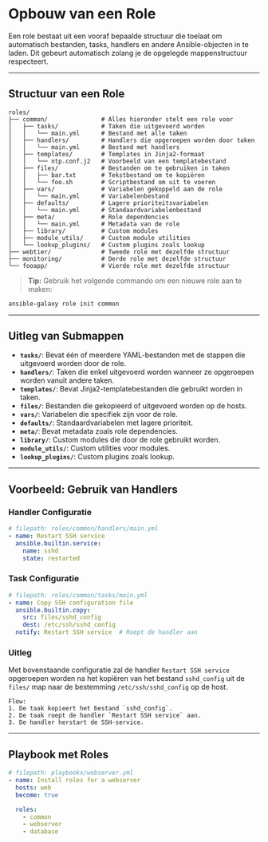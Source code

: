 # Opbouw van een Role

Een role bestaat uit een vooraf bepaalde structuur die toelaat om automatisch bestanden, tasks, handlers en andere Ansible-objecten in te laden. Dit gebeurt automatisch zolang je de opgelegde mappenstructuur respecteert.

---

## Structuur van een Role

```plaintext
roles/
├── common/               # Alles hieronder stelt een role voor
│   ├── tasks/            # Taken die uitgevoerd worden
│   │   └── main.yml      # Bestand met alle taken
│   ├── handlers/         # Handlers die opgeroepen worden door taken
│   │   └── main.yml      # Bestand met handlers
│   ├── templates/        # Templates in Jinja2-formaat
│   │   └── ntp.conf.j2   # Voorbeeld van een templatebestand
│   ├── files/            # Bestanden om te gebruiken in taken
│   │   ├── bar.txt       # Tekstbestand om te kopiëren
│   │   └── foo.sh        # Scriptbestand om uit te voeren
│   ├── vars/             # Variabelen gekoppeld aan de role
│   │   └── main.yml      # Variabelenbestand
│   ├── defaults/         # Lagere prioriteitsvariabelen
│   │   └── main.yml      # Standaardvariabelenbestand
│   ├── meta/             # Role dependencies
│   │   └── main.yml      # Metadata van de role
│   ├── library/          # Custom modules
│   ├── module_utils/     # Custom module utilities
│   └── lookup_plugins/   # Custom plugins zoals lookup
├── webtier/              # Tweede role met dezelfde structuur
├── monitoring/           # Derde role met dezelfde structuur
└── fooapp/               # Vierde role met dezelfde structuur
```

> **Tip:** Gebruik het volgende commando om een nieuwe role aan te maken:
```bash
ansible-galaxy role init common
```

---

## Uitleg van Submappen

- **`tasks/`**: Bevat één of meerdere YAML-bestanden met de stappen die uitgevoerd worden door de role.
- **`handlers/`**: Taken die enkel uitgevoerd worden wanneer ze opgeroepen worden vanuit andere taken.
- **`templates/`**: Bevat Jinja2-templatebestanden die gebruikt worden in taken.
- **`files/`**: Bestanden die gekopieerd of uitgevoerd worden op de hosts.
- **`vars/`**: Variabelen die specifiek zijn voor de role.
- **`defaults/`**: Standaardvariabelen met lagere prioriteit.
- **`meta/`**: Bevat metadata zoals role dependencies.
- **`library/`**: Custom modules die door de role gebruikt worden.
- **`module_utils/`**: Custom utilities voor modules.
- **`lookup_plugins/`**: Custom plugins zoals lookup.

---

## Voorbeeld: Gebruik van Handlers

### Handler Configuratie

```yaml
# filepath: roles/common/handlers/main.yml
- name: Restart SSH service
  ansible.builtin.service:
    name: sshd
    state: restarted
```

### Task Configuratie

```yaml
# filepath: roles/common/tasks/main.yml
- name: Copy SSH configuration file
  ansible.builtin.copy:
    src: files/sshd_config
    dest: /etc/ssh/sshd_config
  notify: Restart SSH service  # Roept de handler aan
```

### Uitleg

Met bovenstaande configuratie zal de handler `Restart SSH service` opgeroepen worden na het kopiëren van het bestand `sshd_config` uit de `files/` map naar de bestemming `/etc/ssh/sshd_config` op de host.

```plaintext
Flow:
1. De taak kopieert het bestand `sshd_config`.
2. De taak roept de handler `Restart SSH service` aan.
3. De handler herstart de SSH-service.
```

---

## Playbook met Roles

```yaml
# filepath: playbooks/webserver.yml
- name: Install roles for a webserver
  hosts: web
  become: true

  roles:
    - common
    - webserver
    - database
```